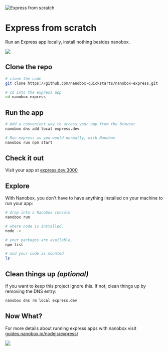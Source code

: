 ![Express from scratch](https://guides.nanobox.io/assets/quickstart-icons/express.png)

# Express from scratch

Run an Express app locally, install nothing besides nanobox. 

<a href="https://nanobox.io/download"><img src="https://guides.nanobox.io/assets/quickstart-icons/download.png" /></a>


## Clone the repo

```bash
# clone the code
git clone https://github.com/nanobox-quickstarts/nanobox-express.git

# cd into the express app
cd nanobox-express
```

## Run the app

```bash
# Add a convenient way to access your app from the browser
nanobox dns add local express.dev

# Run express as you would normally, with Nanobox
nanobox run npm start
```

## Check it out

Visit your app at <a href="http://express.dev:3000" target="\_blank">express.dev:3000</a>

## Explore

With Nanobox, you don't have to have anything installed on your machine to run your app:

```bash
# drop into a Nanobox console
nanobox run

# where node is installed,
node -v

# your packages are available,
npm list

# and your code is mounted
ls
```

## Clean things up _(optional)_

If you want to keep this project ignore this. If not, clean things up by removing the DNS entry:

```bash
nanobox dns rm local express.dev
```

## Now What?
For more details about running express apps with nanobox visit [guides.nanobox.io/nodejs/express/](https://guides.nanobox.io/nodejs/express/)

<a href="https://nanobox.io"><img src="https://guides.nanobox.io/assets/quickstart-icons/footer.png" /></a>
